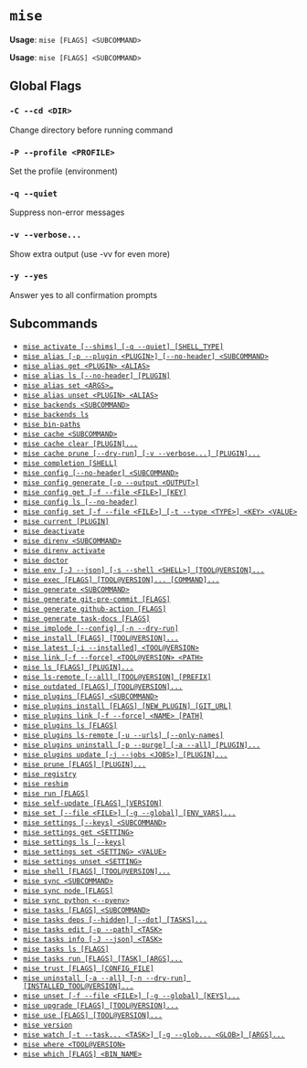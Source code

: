 # `mise`

**Usage**: `mise [FLAGS] <SUBCOMMAND>`

**Usage**: `mise [FLAGS] <SUBCOMMAND>`

## Global Flags

### `-C --cd <DIR>`

Change directory before running command

### `-P --profile <PROFILE>`

Set the profile (environment)

### `-q --quiet`

Suppress non-error messages

### `-v --verbose...`

Show extra output (use -vv for even more)

### `-y --yes`

Answer yes to all confirmation prompts

## Subcommands

* [`mise activate [--shims] [-q --quiet] [SHELL_TYPE]`](/cli/activate.md)
* [`mise alias [-p --plugin <PLUGIN>] [--no-header] <SUBCOMMAND>`](/cli/alias.md)
* [`mise alias get <PLUGIN> <ALIAS>`](/cli/alias/get.md)
* [`mise alias ls [--no-header] [PLUGIN]`](/cli/alias/ls.md)
* [`mise alias set <ARGS>…`](/cli/alias/set.md)
* [`mise alias unset <PLUGIN> <ALIAS>`](/cli/alias/unset.md)
* [`mise backends <SUBCOMMAND>`](/cli/backends.md)
* [`mise backends ls`](/cli/backends/ls.md)
* [`mise bin-paths`](/cli/bin-paths.md)
* [`mise cache <SUBCOMMAND>`](/cli/cache.md)
* [`mise cache clear [PLUGIN]...`](/cli/cache/clear.md)
* [`mise cache prune [--dry-run] [-v --verbose...] [PLUGIN]...`](/cli/cache/prune.md)
* [`mise completion [SHELL]`](/cli/completion.md)
* [`mise config [--no-header] <SUBCOMMAND>`](/cli/config.md)
* [`mise config generate [-o --output <OUTPUT>]`](/cli/config/generate.md)
* [`mise config get [-f --file <FILE>] [KEY]`](/cli/config/get.md)
* [`mise config ls [--no-header]`](/cli/config/ls.md)
* [`mise config set [-f --file <FILE>] [-t --type <TYPE>] <KEY> <VALUE>`](/cli/config/set.md)
* [`mise current [PLUGIN]`](/cli/current.md)
* [`mise deactivate`](/cli/deactivate.md)
* [`mise direnv <SUBCOMMAND>`](/cli/direnv.md)
* [`mise direnv activate`](/cli/direnv/activate.md)
* [`mise doctor`](/cli/doctor.md)
* [`mise env [-J --json] [-s --shell <SHELL>] [TOOL@VERSION]...`](/cli/env.md)
* [`mise exec [FLAGS] [TOOL@VERSION]... [COMMAND]...`](/cli/exec.md)
* [`mise generate <SUBCOMMAND>`](/cli/generate.md)
* [`mise generate git-pre-commit [FLAGS]`](/cli/generate/git-pre-commit.md)
* [`mise generate github-action [FLAGS]`](/cli/generate/github-action.md)
* [`mise generate task-docs [FLAGS]`](/cli/generate/task-docs.md)
* [`mise implode [--config] [-n --dry-run]`](/cli/implode.md)
* [`mise install [FLAGS] [TOOL@VERSION]...`](/cli/install.md)
* [`mise latest [-i --installed] <TOOL@VERSION>`](/cli/latest.md)
* [`mise link [-f --force] <TOOL@VERSION> <PATH>`](/cli/link.md)
* [`mise ls [FLAGS] [PLUGIN]...`](/cli/ls.md)
* [`mise ls-remote [--all] [TOOL@VERSION] [PREFIX]`](/cli/ls-remote.md)
* [`mise outdated [FLAGS] [TOOL@VERSION]...`](/cli/outdated.md)
* [`mise plugins [FLAGS] <SUBCOMMAND>`](/cli/plugins.md)
* [`mise plugins install [FLAGS] [NEW_PLUGIN] [GIT_URL]`](/cli/plugins/install.md)
* [`mise plugins link [-f --force] <NAME> [PATH]`](/cli/plugins/link.md)
* [`mise plugins ls [FLAGS]`](/cli/plugins/ls.md)
* [`mise plugins ls-remote [-u --urls] [--only-names]`](/cli/plugins/ls-remote.md)
* [`mise plugins uninstall [-p --purge] [-a --all] [PLUGIN]...`](/cli/plugins/uninstall.md)
* [`mise plugins update [-j --jobs <JOBS>] [PLUGIN]...`](/cli/plugins/update.md)
* [`mise prune [FLAGS] [PLUGIN]...`](/cli/prune.md)
* [`mise registry`](/cli/registry.md)
* [`mise reshim`](/cli/reshim.md)
* [`mise run [FLAGS]`](/cli/run.md)
* [`mise self-update [FLAGS] [VERSION]`](/cli/self-update.md)
* [`mise set [--file <FILE>] [-g --global] [ENV_VARS]...`](/cli/set.md)
* [`mise settings [--keys] <SUBCOMMAND>`](/cli/settings.md)
* [`mise settings get <SETTING>`](/cli/settings/get.md)
* [`mise settings ls [--keys]`](/cli/settings/ls.md)
* [`mise settings set <SETTING> <VALUE>`](/cli/settings/set.md)
* [`mise settings unset <SETTING>`](/cli/settings/unset.md)
* [`mise shell [FLAGS] [TOOL@VERSION]...`](/cli/shell.md)
* [`mise sync <SUBCOMMAND>`](/cli/sync.md)
* [`mise sync node [FLAGS]`](/cli/sync/node.md)
* [`mise sync python <--pyenv>`](/cli/sync/python.md)
* [`mise tasks [FLAGS] <SUBCOMMAND>`](/cli/tasks.md)
* [`mise tasks deps [--hidden] [--dot] [TASKS]...`](/cli/tasks/deps.md)
* [`mise tasks edit [-p --path] <TASK>`](/cli/tasks/edit.md)
* [`mise tasks info [-J --json] <TASK>`](/cli/tasks/info.md)
* [`mise tasks ls [FLAGS]`](/cli/tasks/ls.md)
* [`mise tasks run [FLAGS] [TASK] [ARGS]...`](/cli/tasks/run.md)
* [`mise trust [FLAGS] [CONFIG_FILE]`](/cli/trust.md)
* [`mise uninstall [-a --all] [-n --dry-run] [INSTALLED_TOOL@VERSION]...`](/cli/uninstall.md)
* [`mise unset [-f --file <FILE>] [-g --global] [KEYS]...`](/cli/unset.md)
* [`mise upgrade [FLAGS] [TOOL@VERSION]...`](/cli/upgrade.md)
* [`mise use [FLAGS] [TOOL@VERSION]...`](/cli/use.md)
* [`mise version`](/cli/version.md)
* [`mise watch [-t --task... <TASK>] [-g --glob... <GLOB>] [ARGS]...`](/cli/watch.md)
* [`mise where <TOOL@VERSION>`](/cli/where.md)
* [`mise which [FLAGS] <BIN_NAME>`](/cli/which.md)
